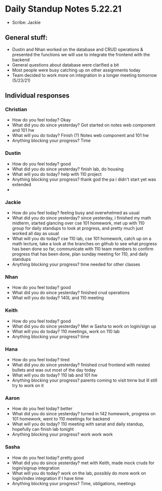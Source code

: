 # Daily Standup Notes 5.22.21
* Scribe: Jackie

## General stuff:
* Dustin and Nhan worked on the database and CRUD operations & presented the functions we will use to integrate the frontend with the backend
* General questions about database were clarified a bit
* Most people were busy catching up on other assignments today
* Team decided to work more on integration in a longer meeting tomorrow (5/23/21)

## Individual responses
### Christian
* How do you feel today? Okay
* What did you do since yesterday? Got started on notes web component and 101 hw
* What will you do today? Finish (?) Notes web component and 101 hw
* Anything blocking your progress? Time

### Dustin
* How do you feel today? good
* What did you do since yesterday? finish lab, do housing
* What will you do today? help with 110 project
* Anything blocking your progress? thank god the pa i didn't start yet was extended
* 
### Jackie
* How do you feel today? feeling busy and overwhelmed as usual
* What did you do since yesterday? since yesterday, i finished my math midterm, started glancing over cse 101 homework, met up with 110 group for daily standups to look at progress, and pretty much just worked all day as usual
* What will you do today? cse 110 lab, cse 101 homework, catch up on a math lecture, take a look at the branches on github to see what progress has been done so far, communicate with 110 team members to confirm progress that has been done, plan sunday meeting for 110, and daily standups
* Anything blocking your progress? time needed for other classes

### Nhan
* How do you feel today? good
* What did you do since yesterday? finished crud operations 
* What will you do today? 140L and 110 meeting

### Keith
* How do you feel today? good 
* What did you do since yesterday? Met w Sasha to work on login/sign up
* What will you do today? 110 meetings, work on 110 lab
* Anything blocking your progress? time

### Hana
* How do you feel today? tired
* What did you do since yesterday? finished crud frontend with nested bullets and  was out most of the day today
* What will you do today? 110 lab and 101 hw
* Anything blocking your progress? parents coming to visit tmrw but ill still try to work on it

### Aaron 
* How do you feel today? better
* What did you do since yesterday? turned in 142 homework, progress on 101 homework, went to 110 meetings for backend
* What will you do today? 110 meeting with sanat and daily standup, hopefully can finish lab tonight
* Anything blocking your progress? work work work

### Sasha
* How do you feel today? pretty good
* What did you do since yesterday? met with Keith, made mock cruds for login/signup integration
* What will you do today? work on the lab, possibly do more work on login/index integration if I have time
* Anything blocking your progress? Time, obligations, meetings
